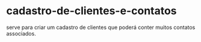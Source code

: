 # cadastro-de-clientes-e-contatos

serve para criar um cadastro de clientes que poderá conter muitos contatos associados.
